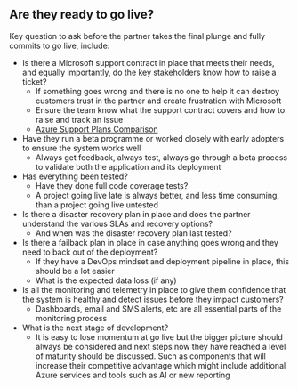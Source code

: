 ## Are they ready to go live?

Key question to ask before the partner takes the final plunge and fully commits to go live, include:

* Is there a Microsoft support contract in place that meets their needs, and equally importantly, do the key stakeholders know how to raise a ticket?
    * If something goes wrong and there is no one to help it can destroy customers trust in the partner and create frustration with Microsoft 
    * Ensure the team know what the support contract covers and how to raise and track an issue
    * [Azure Support Plans Comparison](https://azure.microsoft.com/en-gb/support/plans/)
* Have they run a beta programme or worked closely with early adopters to ensure the system works well
    * Always get feedback, always test, always go through a beta process to validate both the application and its deployment
* Has everything been tested?
    * Have they done full code coverage tests? 
    * A project going live late is always better, and less time consuming, than a project going live untested
* Is there a disaster recovery plan in place and does the partner understand the various SLAs and recovery options?
    * And when was the disaster recovery plan last tested? 
* Is there a failback plan in place in case anything goes wrong and they need to back out of the deployment?
    * If they have a DevOps mindset and deployment pipeline in place, this should be a lot easier 
    * What is the expected data loss (if any)
* Is all the monitoring and telemetry in place to give them confidence that the system is healthy and detect issues before they impact customers?
    * Dashboards, email and SMS alerts, etc are all essential parts of the monitoring process 
* What is the next stage of development?
    * It is easy to lose momentum at go live but the bigger picture should always be considered and next steps now they have reached a level of maturity should be discussed. Such as components that will increase their competitive advantage which might include additional Azure services and tools such as AI or new reporting
